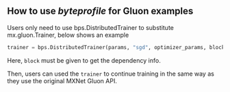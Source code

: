 ## How to use *byteprofile* for Gluon examples

Users only need to use bps.DistributedTrainer to substitute mx.gluon.Trainer, below shows an example
```python
trainer = bps.DistributedTrainer(params, "sgd", optimizer_params, block=model)
```
Here, `block` must be given to get the dependency info.

Then, users can used the `trainer` to continue training in the same way as they use the original MXNet Gluon API.
